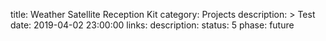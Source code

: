 title: Weather Satellite Reception Kit
category: Projects
description: >
    Test
date: 2019-04-02 23:00:00
links:
    description:
status: 5
phase: future
